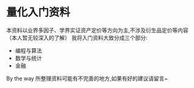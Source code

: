 # 量化入门资料

本资料以业界多因子、学界实证资产定价等方向为主,不涉及衍生品定价等内容（本人暂无较深入的了解）
我将入门资料大致分成三个部分:
- 编程与算法
- 数学与统计
- 金融


By the way 所整理资料可能有不完善的地方,如果有好的建议请留言~

